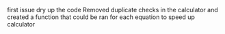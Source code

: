 <!--
Yay, you found the Pull Request button!

Before submitting your changes for review, consider the message you write here carefully. The goal is to make it as easy as possible for a reviewer to understand, and accept, your changes. Here are some tips for a great message:

* Include context about your changes, linking to relative issues/documentation
* Write clearly and concisely
* Provide screenshots of before/after
* Review the contributing guidelines for any other specifics
-->
first issue dry up the code
Removed duplicate checks in the calculator and created a function that could be ran for each equation
to speed up calculator

